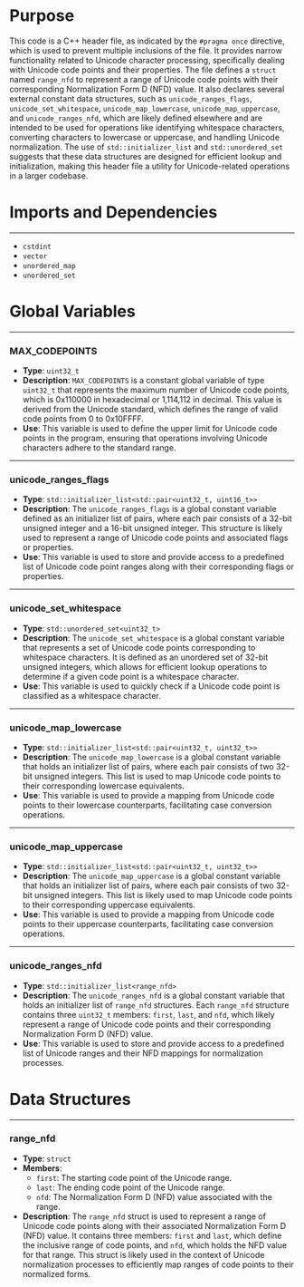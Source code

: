 # Purpose
This code is a C++ header file, as indicated by the `#pragma once` directive, which is used to prevent multiple inclusions of the file. It provides narrow functionality related to Unicode character processing, specifically dealing with Unicode code points and their properties. The file defines a `struct` named `range_nfd` to represent a range of Unicode code points with their corresponding Normalization Form D (NFD) value. It also declares several external constant data structures, such as `unicode_ranges_flags`, `unicode_set_whitespace`, `unicode_map_lowercase`, `unicode_map_uppercase`, and `unicode_ranges_nfd`, which are likely defined elsewhere and are intended to be used for operations like identifying whitespace characters, converting characters to lowercase or uppercase, and handling Unicode normalization. The use of `std::initializer_list` and `std::unordered_set` suggests that these data structures are designed for efficient lookup and initialization, making this header file a utility for Unicode-related operations in a larger codebase.
# Imports and Dependencies

---
- `cstdint`
- `vector`
- `unordered_map`
- `unordered_set`


# Global Variables

---
### MAX\_CODEPOINTS
- **Type**: ``uint32_t``
- **Description**: `MAX_CODEPOINTS` is a constant global variable of type `uint32_t` that represents the maximum number of Unicode code points, which is 0x110000 in hexadecimal or 1,114,112 in decimal. This value is derived from the Unicode standard, which defines the range of valid code points from 0 to 0x10FFFF.
- **Use**: This variable is used to define the upper limit for Unicode code points in the program, ensuring that operations involving Unicode characters adhere to the standard range.


---
### unicode\_ranges\_flags
- **Type**: `std::initializer_list<std::pair<uint32_t, uint16_t>>`
- **Description**: The `unicode_ranges_flags` is a global constant variable defined as an initializer list of pairs, where each pair consists of a 32-bit unsigned integer and a 16-bit unsigned integer. This structure is likely used to represent a range of Unicode code points and associated flags or properties.
- **Use**: This variable is used to store and provide access to a predefined list of Unicode code point ranges along with their corresponding flags or properties.


---
### unicode\_set\_whitespace
- **Type**: `std::unordered_set<uint32_t>`
- **Description**: The `unicode_set_whitespace` is a global constant variable that represents a set of Unicode code points corresponding to whitespace characters. It is defined as an unordered set of 32-bit unsigned integers, which allows for efficient lookup operations to determine if a given code point is a whitespace character.
- **Use**: This variable is used to quickly check if a Unicode code point is classified as a whitespace character.


---
### unicode\_map\_lowercase
- **Type**: `std::initializer_list<std::pair<uint32_t, uint32_t>>`
- **Description**: The `unicode_map_lowercase` is a global constant variable that holds an initializer list of pairs, where each pair consists of two 32-bit unsigned integers. This list is used to map Unicode code points to their corresponding lowercase equivalents.
- **Use**: This variable is used to provide a mapping from Unicode code points to their lowercase counterparts, facilitating case conversion operations.


---
### unicode\_map\_uppercase
- **Type**: `std::initializer_list<std::pair<uint32_t, uint32_t>>`
- **Description**: The `unicode_map_uppercase` is a global constant variable that holds an initializer list of pairs, where each pair consists of two 32-bit unsigned integers. This list is likely used to map Unicode code points to their corresponding uppercase equivalents.
- **Use**: This variable is used to provide a mapping from Unicode code points to their uppercase counterparts, facilitating case conversion operations.


---
### unicode\_ranges\_nfd
- **Type**: `std::initializer_list<range_nfd>`
- **Description**: The `unicode_ranges_nfd` is a global constant variable that holds an initializer list of `range_nfd` structures. Each `range_nfd` structure contains three `uint32_t` members: `first`, `last`, and `nfd`, which likely represent a range of Unicode code points and their corresponding Normalization Form D (NFD) value.
- **Use**: This variable is used to store and provide access to a predefined list of Unicode ranges and their NFD mappings for normalization processes.


# Data Structures

---
### range\_nfd<!-- {{#data_structure:range_nfd}} -->
- **Type**: `struct`
- **Members**:
    - `first`: The starting code point of the Unicode range.
    - `last`: The ending code point of the Unicode range.
    - `nfd`: The Normalization Form D (NFD) value associated with the range.
- **Description**: The `range_nfd` struct is used to represent a range of Unicode code points along with their associated Normalization Form D (NFD) value. It contains three members: `first` and `last`, which define the inclusive range of code points, and `nfd`, which holds the NFD value for that range. This struct is likely used in the context of Unicode normalization processes to efficiently map ranges of code points to their normalized forms.


